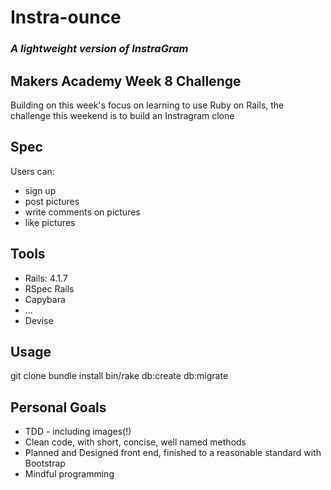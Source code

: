 # Instra-ounce
### *A lightweight version of InstraGram*

## Makers Academy Week 8 Challenge

Building on this week's focus on learning to use Ruby on Rails, the challenge this weekend is to build an Instragram clone

## Spec

Users can:

* sign up
* post pictures
* write comments on pictures
* like pictures

## Tools

* Rails: 4.1.7
* RSpec Rails
* Capybara
* ...
* Devise


## Usage

git clone
bundle install
bin/rake db:create db:migrate


## Personal Goals

* TDD - including images(!)
* Clean code, with short, concise, well named methods
* Planned and Designed front end, finished to a reasonable standard with Bootstrap
* Mindful programming
